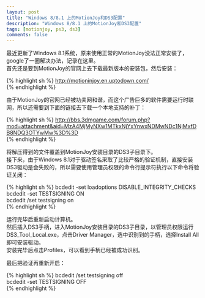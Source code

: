 ```yaml
---
layout: post
title: "Windows 8/8.1 上的MotionJoy和DS3配置"
description: "Windows 8/8.1 上的MotionJoy和DS3配置"
tags: [motionjoy, ps3, ds3]
comments: false
---
```


最近更新了Windows 8.1系统，原来使用正常的MotionJoy没法正常安装了，google了一圈解决办法，记录在这里。  
首先还是要到MotionJoy的官网上去下载最新版本的安装包，然后安装：  

{% highlight sh %}
http://motioninjoy.en.uptodown.com/  
{% endhighlight %}

由于MotionJoy的官网已经被功夫网和谐，而这个广告巨多的软件需要运行时联网，所以还需要到下面的链接去下载一个本地支持的补丁：  

{% highlight sh %}
http://bbs.3dmgame.com/forum.php?mod=attachment&aid=MzA4MjMyNXw1MTkxNjYxYnwxNDMwNDc1NjMxfDB8NDQ3OTYwMw%3D%3D  
{% endhighlight %}

将解压得到的文件覆盖到MotionJoy安装目录的DS3子目录下。  
接下来，由于Windows 8.1对于驱动签名采取了比较严格的验证机制，直接安装DS3驱动是会失败的，所以需要使用管理员权限的命令行提示符执行以下命令将验证关闭：  

{% highlight sh %}
bcdedit -set loadoptions DISABLE_INTEGRITY_CHECKS  
bcdedit -set TESTSIGNING ON  
bcdedit /set testsigning on  
{% endhighlight %}

运行完毕后重新启动计算机。  
然后插入DS3手柄，进入MotionJoy安装目录的DS3子目录，以管理员权限运行DS3_Tool_Local.exe，点击Driver Manager，选中识别到的手柄，选择Install All即可安装驱动。  
安装完毕后点击Profiles，可以看到手柄已经被成功识别。  

最后把验证再重新开启：

{% highlight sh %}
bcdedit /set testsigning off  
bcdedit -set TESTSIGNING OFF  
{% endhighlight %}

